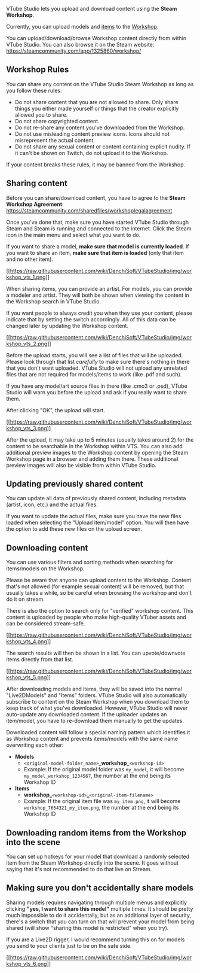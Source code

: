 VTube Studio lets you upload and download content using the **Steam Workshop**.

Currently, you can upload models and [items](https://github.com/DenchiSoft/VTubeStudio/wiki/Item-System) to the [Workshop](https://steamcommunity.com/app/1325860/workshop/).

You can upload/download/browse Workshop content directly from within VTube Studio. You can also browse it on the Steam website: https://steamcommunity.com/app/1325860/workshop/

## Workshop Rules

You can share any content on the VTube Studio Steam Workshop as long as you follow these rules:

* Do not share content that you are not allowed to share. Only share things you either made yourself or things that the creator explicitly allowed you to share.
* Do not share copyrighted content.
* Do not re-share any content you've downloaded from the Workshop.
* Do not use misleading content preview icons. Icons should not misrepresent the actual content.
* Do not share any sexual content or content containing explicit nudity. If it can't be shown on Twitch, do not upload it to the Workshop.

If your content breaks these rules, it may be banned from the Workshop.

## Sharing content

Before you can share/download content, you have to agree to the **Steam Workshop Agreement**: https://steamcommunity.com/sharedfiles/workshoplegalagreement

Once you've done that, make sure you have started VTube Studio through Steam and Steam is running and connected to the internet. Click the Steam icon in the main menu and select what you want to do.

If you want to share a model, **make sure that model is currently loaded**. If you want to share an item, **make sure that item is loaded** (only that item and no other item).

[[https://raw.githubusercontent.com/wiki/DenchiSoft/VTubeStudio/img/workshop_vts_1.png]]

When sharing items, you can provide an artist. For models, you can provide a modeler and artist. They will both be shown when viewing the content in the Workshop search in VTube Studio.

If you want people to always credit you when they use your content, please indicate that by setting the switch accordingly. All of this data can be changed later by updating the Workshop content.

[[https://raw.githubusercontent.com/wiki/DenchiSoft/VTubeStudio/img/workshop_vts_2.png]]

Before the upload starts, you will see a list of files that will be uploaded. Please look through that list _carefully_ to make sure there's nothing in there that you don't want uploaded. VTube Studio will not upload any unrelated files that are not required for models/items to work (like .pdf and such).

If you have any model/art source files in there (like .cmo3 or .psd), VTube Studio will warn you before the upload and ask if you really want to share them.

After clicking "OK", the upload will start.

[[https://raw.githubusercontent.com/wiki/DenchiSoft/VTubeStudio/img/workshop_vts_3.png]]

After the upload, it may take up to 5 minutes (usually takes around 2) for the content to be searchable in the Workshop within VTS. You can also add additional preview images to the Workshop content by opening the Steam Workshop page in a browser and adding them there. These additional preview images will also be visible from within VTube Studio.

## Updating previously shared content

You can update all data of previously shared content, including metadata (artist, icon, etc.) and the actual files.

If you want to update the actual files, make sure you have the new files loaded when selecting the "Upload item/model" option. You will then have the option to add these new files on the upload screen.

## Downloading content

You can use various filters and sorting methods when searching for items/models on the Workshop.

Please be aware that anyone can upload content to the Workshop. Content that's not allowed (for example sexual content) will be removed, but that usually takes a while, so be careful when browsing the workshop and don't do it on stream.

There is also the option to search only for "verified" workshop content. This content is uploaded by people who make high-quality VTuber assets and can be considered stream-safe.

[[https://raw.githubusercontent.com/wiki/DenchiSoft/VTubeStudio/img/workshop_vts_4.png]]

The search results will then be shown in a list. You can upvote/downvote items directly from that list.

[[https://raw.githubusercontent.com/wiki/DenchiSoft/VTubeStudio/img/workshop_vts_5.png]]

After downloading models and items, they will be saved into the normal "Live2DModels" and "Items" folders. VTube Studio will also automatically subscribe to content on the Steam Workshop when you download them to keep track of what you've downloaded. However, VTube Studio will never auto-update any downloaded content. If the uploader updates an item/model, you have to re-download them manually to get the updates.

Downloaded content will follow a special naming pattern which identifies it as Workshop content and prevents items/models with the same name overwriting each other:

* **Models**
  * `<original-model-folder_name>`**\_workshop\_**`<workshop-id>`
  * Example: If the original model folder was `my_model`, it will become `my_model_workshop_1234567`, the number at the end being its Workshop ID
* **Items**
  * **workshop\_**`<workshop-id>`**_**`<original-item-filename>`
  * Example: If the original item file was `my_item.png`, it will become `workshop_7654321_my_item.png`, the number at the end being its Workshop ID

## Downloading random items from the Workshop into the scene

You can set up hotkeys for your model that download a randomly selected item from the Steam Workshop directly into the scene. It goes without saying that it's not recommended to do that live on Stream.

## Making sure you don't accidentally share models

Sharing models requires navigating through multiple menus and explicitly clicking **"yes, I want to share this model"** multiple times. It should be pretty much impossible to do it accidentally, but as an additional layer of security, there's a switch that you can turn on that will prevent your model from being shared (will show "sharing this model is restricted" when you try).

If you are a Live2D rigger, I would recommend turning this on for models you send to your clients just to be on the safe side.

[[https://raw.githubusercontent.com/wiki/DenchiSoft/VTubeStudio/img/workshop_vts_6.png]]




